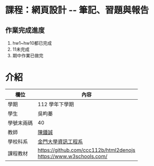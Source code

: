 # 課程：網頁設計 -- 筆記、習題與報告

## 作業完成進度
1. hw1~hw10都已完成
2. 11未完成
3. 期中作業已做完

# 介紹
欄位 | 內容
-----|--------
學期 | 112 學年下學期
學生 |  吳畇蓁
學號末兩碼 | 40
教師 | [陳鍾誠](https://www.nqu.edu.tw/educsie/index.php?act=blog&code=list&ids=4)
學校科系 | [金門大學資訊工程系](https://www.nqu.edu.tw/educsie/index.php)
課程教材 | https://github.com/ccc112b/html2denojs <br/> https://www.w3schools.com/
